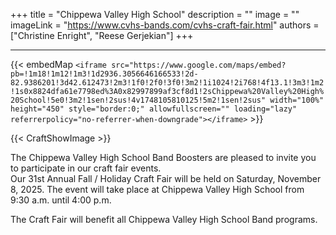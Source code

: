 +++ 
title = "Chippewa Valley High School"
description = ""
image = ""
imageLink = "https://www.cvhs-bands.com/cvhs-craft-fair.html"
authors = ["Christine Enright", "Reese Gerjekian"]
+++

---

{{< embedMap `<iframe src="https://www.google.com/maps/embed?pb=!1m18!1m12!1m3!1d2936.3056646166533!2d-82.9386201!3d42.612473!2m3!1f0!2f0!3f0!3m2!1i1024!2i768!4f13.1!3m3!1m2!1s0x8824dfa61e7798ed%3A0x82997899af3cf8d1!2sChippewa%20Valley%20High%20School!5e0!3m2!1sen!2sus!4v1748105810125!5m2!1sen!2sus" width="100%" height="450" style="border:0;" allowfullscreen="" loading="lazy" referrerpolicy="no-referrer-when-downgrade"></iframe>` >}}

{{< CraftShowImage >}}

The Chippewa Valley High School Band Boosters are pleased to invite you to participate in our craft fair events.  
​Our 31st Annual Fall / Holiday Craft Fair will be held on Saturday, November 8, 2025.
The event will take place at Chippewa Valley High School from 9:30 a.m. until 4:00 p.m.  

The Craft Fair will benefit all Chippewa Valley High School Band programs.